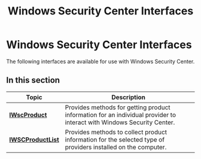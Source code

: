 ﻿---
Description: 'The following interfaces are available for use with Windows Security Center.'
ms.assetid: '41C2F4BB-9979-478B-8BC9-9DC9FBF020F9'
title: Windows Security Center Interfaces
---

# Windows Security Center Interfaces

The following interfaces are available for use with Windows Security Center.

## In this section



| Topic                                                 | Description                                                                                                                      |
|-------------------------------------------------------|----------------------------------------------------------------------------------------------------------------------------------|
| [**IWscProduct**](iwscproduct.md)<br/>         | Provides methods for getting product information for an individual provider to interact with Windows Security Center.<br/> |
| [**IWSCProductList**](iwscproductlist.md)<br/> | Provides methods to collect product information for the selected type of providers installed on the computer.<br/>         |



 

 

 




